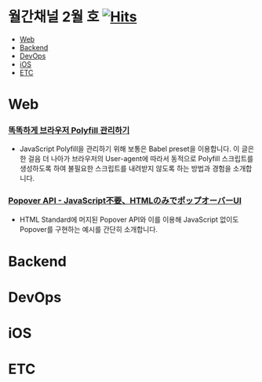 # 월간채널 2월 호 [![Hits](https://hits.seeyoufarm.com/api/count/incr/badge.svg?url=https%3A%2F%2Fgithub.com%2Fchannel-io%2Fmonthly-channel%2Fblob%2Fmain%2Fissues%2F2023-02.md&count_bg=%2379C83D&title_bg=%23555555&icon=&icon_color=%23E7E7E7&title=hits&edge_flat=false)](https://hits.seeyoufarm.com)

- [Web](#web)
- [Backend](#backend)
- [DevOps](#devops)
- [iOS](#ios)
- [ETC](#etc)

# Web
### [똑똑하게 브라우저 Polyfill 관리하기](https://toss.tech/article/smart-polyfills)
- JavaScript Polyfill을 관리하기 위해 보통은 Babel preset을 이용합니다. 이 글은 한 걸음 더 나아가 브라우저의 User-agent에 따라서 동적으로 Polyfill 스크립트를 생성하도록 하여 불필요한 스크립트를 내려받지 않도록 하는 방법과 경험을 소개합니다.

### [Popover API - JavaScript不要、HTMLのみでポップオーバーUI](https://zenn.dev/yusukehirao/articles/popover-api-and-attributes)
- HTML Standard에 머지된 Popover API와 이를 이용해 JavaScript 없이도 Popover를 구현하는 예시를 간단히 소개합니다.

# Backend

# DevOps

# iOS

# ETC
